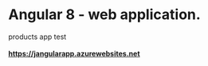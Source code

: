 # Angular 8 - web application.

products app test
<br /><br />
<b>https://jangularapp.azurewebsites.net</b>
